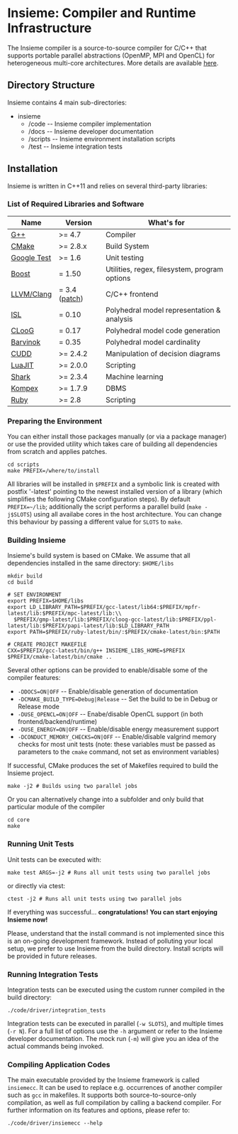 # Insieme: Compiler and Runtime Infrastructure
The Insieme compiler is a source-to-source compiler for C/C++ that supports portable parallel abstractions (OpenMP, MPI and OpenCL) for heterogeneous multi-core architectures. More details are available [here](http://insieme-compiler.org/mission.html).

## Directory Structure
Insieme contains 4 main sub-directories:

* insieme
  * /code -- Insieme compiler implementation
  * /docs -- Insieme developer documentation
  * /scripts -- Insieme environment installation scripts
  * /test -- Insieme integration tests

## Installation 
Insieme is written in C++11 and relies on several third-party libraries: 

### List of Required Libraries and Software
Name 		| Version | What's for |
--------|---------|------------|
[G++](http://gcc.gnu.org/gcc-4.7/)	                                | >= 4.7  | Compiler |
[CMake](http://www.cmake.org/)                                      | >= 2.8.x | Build System |
[Google Test](https://code.google.com/p/googletest/)                | >= 1.6  | Unit testing |
[Boost](http://www.boost.org/users/history/version_1_50_0.html)  	  | = 1.50 | Utilities, regex, filesystem, program options|
[LLVM/Clang](http://llvm.org/) 	                                    | = 3.4 ([patch](https://github.com/insieme/insieme/blob/master/scripts/patches/insieme-clang-3.4.patch)) | C/C++ frontend | 
[ISL](http://garage.kotnet.org/~skimo/isl/)			                    | = 0.10 | Polyhedral model representation & analysis |
[CLooG](http://www.cloog.org/)		                                  | = 0.17 | Polyhedral model code generation |
[Barvinok](http://garage.kotnet.org/~skimo/barvinok/)               | = 0.35 | Polyhedral model cardinality |
[CUDD](http://vlsi.colorado.edu/~fabio/CUDD/)	  	                  | >= 2.4.2 | Manipulation of decision diagrams |
[LuaJIT](http://luajit.org/)                                  		  | >= 2.0.0 | Scripting |
[Shark](http://image.diku.dk/shark/sphinx_pages/build/html/index.html)	| >= 2.3.4 | Machine learning |
[Kompex](http://sqlitewrapper.kompex-online.com/)             	  	| >= 1.7.9 | DBMS |
[Ruby](http://www.ruby-lang.org/en/)                                | >= 2.8 | Scripting |

### Preparing the Environment
You can either install those packages manually (or via a package manager) or use the provided utility which takes care of building all dependencies from scratch and applies patches. 
```
cd scripts
make PREFIX=/where/to/install 
```
All libraries will be installed in ``$PREFIX`` and a symbolic link is created with postfix '-latest' pointing to the newest installed version of a library (which simplifies the following CMake configuration steps). By default ``PREFIX=~/lib``; additionally the script performs a parallel build (``make -j$SLOTS``) using all availabe cores in the host architecture. You can change this behaviour by passing a different value for ``SLOTS`` to ``make``.

### Building Insieme
Insieme's build system is based on CMake. We assume that all dependencies installed in the same directory: ``$HOME/libs``

```
mkdir build
cd build

# SET ENVIRONMENT 
export PREFIX=$HOME/libs
export LD_LIBRARY_PATH=$PREFIX/gcc-latest/lib64:$PREFIX/mpfr-latest/lib:$PREFIX/mpc-latest/lib:\\
  $PREFIX/gmp-latest/lib:$PREFIX/cloog-gcc-latest/lib:$PREFIX/ppl-latest/lib:$PREFIX/papi-latest/lib:$LD_LIBRARY_PATH
export PATH=$PREFIX/ruby-latest/bin/:$PREFIX/cmake-latest/bin:$PATH

# CREATE PROJECT MAKEFILE
CXX=$PREFIX/gcc-latest/bin/g++ INSIEME_LIBS_HOME=$PREFIX $PREFIX/cmake-latest/bin/cmake ..
```

Several other options can be provided to enable/disable some of the compiler features:
- ``-DDOCS=ON|OFF`` -- Enable/disable generation of documentation
- ``-DCMAKE_BUILD_TYPE=Debug|Release`` -- Set the build to be in Debug or Release mode 
- ``-DUSE_OPENCL=ON|OFF`` -- Enabe/disable OpenCL support (in both frontend/backend/runtime)
- ``-DUSE_ENERGY=ON|OFF`` -- Enable/disable energy measurement support
- ``-DCONDUCT_MEMORY_CHECKS=ON|OFF`` -- Enable/disable valgrind memory checks for most unit tests
(note: these variables must be passed as parameters to the ``cmake`` command, not set as environment variables)

If successful, CMake produces the set of Makefiles required to build the Insieme project. 

```
make -j2 # Builds using two parallel jobs
```

Or you can alternatively change into a subfolder and only build that particular module of the compiler
```
cd core
make
```

### Running Unit Tests

Unit tests can be executed with:
```
make test ARGS=-j2 # Runs all unit tests using two parallel jobs
```

or directly via ctest:
```
ctest -j2 # Runs all unit tests using two parallel jobs
```


If everything was successful... 
**congratulations!**
**You can start enjoying Insieme now!**


Please, understand that the install command is not implemented since this is an on-going development framework. 
Instead of polluting your local setup, we prefer to use Insieme from the build directory. 
Install scripts will be provided in future releases.

### Running Integration Tests

Integration tests can be executed using the custom runner compiled in the build directory:
```
./code/driver/integration_tests
```
Integration tests can be executed in parallel (``-w SLOTS``), and multiple times (``-r N``). For a full list of options use the ``-h`` argument or refer to the Insieme developer documentation. The mock run (``-m``) will give you an idea of the actual commands being invoked.

### Compiling Application Codes

The main executable provided by the Insieme framework is called ``insiemecc``. It can be used to replace e.g. occurrences of another compiler such as ``gcc`` in makefiles. It supports both source-to-source-only compilation, as well as full compilation by calling a backend compiler. For further information on its features and options, please refer to:
```
./code/driver/insiemecc --help
```
